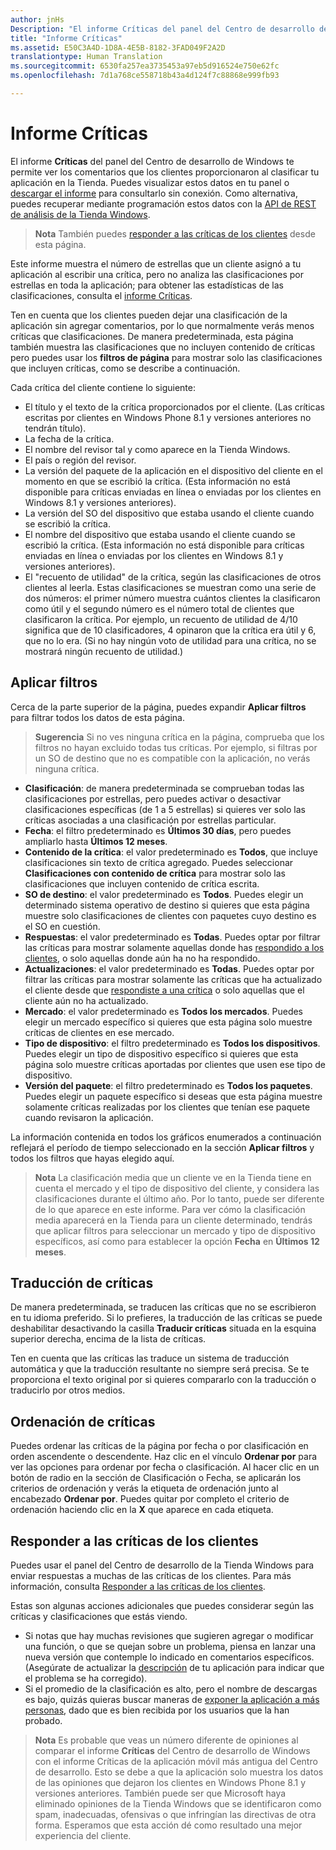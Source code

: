 ```yaml
---
author: jnHs
Description: "El informe Críticas del panel del Centro de desarrollo de Windows te permite ver los comentarios que los clientes proporcionaron al clasificar tu aplicación en la Tienda."
title: "Informe Críticas"
ms.assetid: E50C3A4D-1D8A-4E5B-8182-3FAD049F2A2D
translationtype: Human Translation
ms.sourcegitcommit: 6530fa257ea3735453a97eb5d916524e750e62fc
ms.openlocfilehash: 7d1a768ce558718b43a4d124f7c88868e999fb93

---
```


# Informe Críticas


El informe **Críticas** del panel del Centro de desarrollo de Windows te permite ver los comentarios que los clientes proporcionaron al clasificar tu aplicación en la Tienda. Puedes visualizar estos datos en tu panel o [descargar el informe](download-analytic-reports.md) para consultarlo sin conexión. Como alternativa, puedes recuperar mediante programación estos datos con la [API de REST de análisis de la Tienda Windows](../monetize/access-analytics-data-using-windows-store-services.md).

> **Nota** También puedes [responder a las críticas de los clientes](respond-to-customer-reviews.md) desde esta página.

Este informe muestra el número de estrellas que un cliente asignó a tu aplicación al escribir una crítica, pero no analiza las clasificaciones por estrellas en toda la aplicación; para obtener las estadísticas de las clasificaciones, consulta el [informe Críticas](ratings-report.md).

Ten en cuenta que los clientes pueden dejar una clasificación de la aplicación sin agregar comentarios, por lo que normalmente verás menos críticas que clasificaciones. De manera predeterminada, esta página también muestra las clasificaciones que no incluyen contenido de críticas pero puedes usar los **filtros de página** para mostrar solo las clasificaciones que incluyen críticas, como se describe a continuación.

Cada crítica del cliente contiene lo siguiente:

-   El título y el texto de la crítica proporcionados por el cliente. (Las críticas escritas por clientes en Windows Phone 8.1 y versiones anteriores no tendrán título).
-   La fecha de la crítica.
-   El nombre del revisor tal y como aparece en la Tienda Windows.
-   El país o región del revisor.
-   La versión del paquete de la aplicación en el dispositivo del cliente en el momento en que se escribió la crítica. (Esta información no está disponible para críticas enviadas en línea o enviadas por los clientes en Windows 8.1 y versiones anteriores).
-   La versión del SO del dispositivo que estaba usando el cliente cuando se escribió la crítica.
-   El nombre del dispositivo que estaba usando el cliente cuando se escribió la crítica. (Esta información no está disponible para críticas enviadas en línea o enviadas por los clientes en Windows 8.1 y versiones anteriores).
-   El "recuento de utilidad" de la crítica, según las clasificaciones de otros clientes al leerla. Estas clasificaciones se muestran como una serie de dos números: el primer número muestra cuántos clientes la clasificaron como útil y el segundo número es el número total de clientes que clasificaron la crítica. Por ejemplo, un recuento de utilidad de 4/10 significa que de 10 clasificadores, 4 opinaron que la crítica era útil y 6, que no lo era. (Si no hay ningún voto de utilidad para una crítica, no se mostrará ningún recuento de utilidad.)

## Aplicar filtros


Cerca de la parte superior de la página, puedes expandir **Aplicar filtros** para filtrar todos los datos de esta página.

>**Sugerencia** Si no ves ninguna crítica en la página, comprueba que los filtros no hayan excluido todas tus críticas. Por ejemplo, si filtras por un SO de destino que no es compatible con la aplicación, no verás ninguna crítica.

-   **Clasificación**: de manera predeterminada se comprueban todas las clasificaciones por estrellas, pero puedes activar o desactivar clasificaciones específicas (de 1 a 5 estrellas) si quieres ver solo las críticas asociadas a una clasificación por estrellas particular.
-   **Fecha**: el filtro predeterminado es **Últimos 30 días**, pero puedes ampliarlo hasta **Últimos 12 meses**.
-   **Contenido de la crítica**: el valor predeterminado es **Todos**, que incluye clasificaciones sin texto de crítica agregado. Puedes seleccionar **Clasificaciones con contenido de crítica** para mostrar solo las clasificaciones que incluyen contenido de crítica escrita.
-   **SO de destino**: el valor predeterminado es **Todos**. Puedes elegir un determinado sistema operativo de destino si quieres que esta página muestre solo clasificaciones de clientes con paquetes cuyo destino es el SO en cuestión.
-   **Respuestas**: el valor predeterminado es **Todas**. Puedes optar por filtrar las críticas para mostrar solamente aquellas donde has [respondido a los clientes](respond-to-customer-reviews.md), o solo aquellas donde aún ha no ha respondido.
-   **Actualizaciones**: el valor predeterminado es **Todas**. Puedes optar por filtrar las críticas para mostrar solamente las críticas que ha actualizado el cliente desde que [respondiste a una crítica](respond-to-customer-reviews.md) o solo aquellas que el cliente aún no ha actualizado.
-   **Mercado**: el valor predeterminado es **Todos los mercados**. Puedes elegir un mercado específico si quieres que esta página solo muestre críticas de clientes en ese mercado.
-   **Tipo de dispositivo**: el filtro predeterminado es **Todos los dispositivos**. Puedes elegir un tipo de dispositivo específico si quieres que esta página solo muestre críticas aportadas por clientes que usen ese tipo de dispositivo.
-   **Versión del paquete**: el filtro predeterminado es **Todos los paquetes**. Puedes elegir un paquete específico si deseas que esta página muestre solamente críticas realizadas por los clientes que tenían ese paquete cuando revisaron la aplicación.

La información contenida en todos los gráficos enumerados a continuación reflejará el período de tiempo seleccionado en la sección **Aplicar filtros** y todos los filtros que hayas elegido aquí.

> **Nota** La clasificación media que un cliente ve en la Tienda tiene en cuenta el mercado y el tipo de dispositivo del cliente, y considera las clasificaciones durante el último año. Por lo tanto, puede ser diferente de lo que aparece en este informe. Para ver cómo la clasificación media aparecerá en la Tienda para un cliente determinado, tendrás que aplicar filtros para seleccionar un mercado y tipo de dispositivo específicos, así como para establecer la opción **Fecha** en **Últimos 12 meses**.

## Traducción de críticas


De manera predeterminada, se traducen las críticas que no se escribieron en tu idioma preferido. Si lo prefieres, la traducción de las críticas se puede deshabilitar desactivando la casilla **Traducir críticas** situada en la esquina superior derecha, encima de la lista de críticas.

Ten en cuenta que las críticas las traduce un sistema de traducción automática y que la traducción resultante no siempre será precisa. Se te proporciona el texto original por si quieres compararlo con la traducción o traducirlo por otros medios.

## Ordenación de críticas


Puedes ordenar las críticas de la página por fecha o por clasificación en orden ascendente o descendente. Haz clic en el vínculo **Ordenar por** para ver las opciones para ordenar por fecha o clasificación. Al hacer clic en un botón de radio en la sección de Clasificación o Fecha, se aplicarán los criterios de ordenación y verás la etiqueta de ordenación junto al encabezado **Ordenar por**. Puedes quitar por completo el criterio de ordenación haciendo clic en la **X** que aparece en cada etiqueta.

## Responder a las críticas de los clientes


Puedes usar el panel del Centro de desarrollo de la Tienda Windows para enviar respuestas a muchas de las críticas de los clientes. Para más información, consulta [Responder a las críticas de los clientes](respond-to-customer-reviews.md).

Estas son algunas acciones adicionales que puedes considerar según las críticas y clasificaciones que estás viendo.

-   Si notas que hay muchas revisiones que sugieren agregar o modificar una función, o que se quejan sobre un problema, piensa en lanzar una nueva versión que contemple lo indicado en comentarios específicos. (Asegúrate de actualizar la [descripción](create-app-descriptions.md) de tu aplicación para indicar que el problema se ha corregido).
-   Si el promedio de la clasificación es alto, pero el nombre de descargas es bajo, quizás quieras buscar maneras de [exponer la aplicación a más personas](app-promotion-and-customer-engagement.md), dado que es bien recibida por los usuarios que la han probado.

> **Nota** Es probable que veas un número diferente de opiniones al comparar el informe **Críticas** del Centro de desarrollo de Windows con el informe Críticas de la aplicación móvil más antigua del Centro de desarrollo. Esto se debe a que la aplicación solo muestra los datos de las opiniones que dejaron los clientes en Windows Phone 8.1 y versiones anteriores. También puede ser que Microsoft haya eliminado opiniones de la Tienda Windows que se identificaron como spam, inadecuadas, ofensivas o que infringían las directivas de otra forma. Esperamos que esta acción dé como resultado una mejor experiencia del cliente.

 

 

 



<!--HONumber=Jun16_HO4-->


